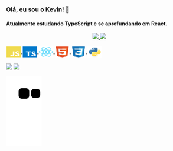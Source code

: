 
### Olá, eu sou o Kevin! 👋
#### Atualmente estudando TypeScript e se aprofundando em React.
<div align="center">
    <a href="https://github.com/alveskevinn">
    <img height="180em" src="https://github-readme-stats.vercel.app/api?username=alveskevinn&show_icons=true&theme=transparent&include_all_commits=true&count_private=true"/>
    <img height="180em" src="https://github-readme-stats.vercel.app/api/top-langs/?username=alveskevinn&layout=compact&langs_count=7&theme=transparent"/>
  </div>
  <div style="display: inline_block"><br>
    <img align="center" alt="Kevin-Js" height="30" width="40" src="https://raw.githubusercontent.com/devicons/devicon/master/icons/javascript/javascript-plain.svg">
    <img align="center" alt="Kevin-Ts" height="30" width="40" src="https://raw.githubusercontent.com/devicons/devicon/master/icons/typescript/typescript-plain.svg">
    <img align="center" alt="Kevin-React" height="30" width="40" src="https://raw.githubusercontent.com/devicons/devicon/master/icons/react/react-original.svg">
    <img align="center" alt="Kevin-HTML" height="30" width="40" src="https://raw.githubusercontent.com/devicons/devicon/master/icons/html5/html5-original.svg">
    <img align="center" alt="Kevin-CSS" height="30" width="40" src="https://raw.githubusercontent.com/devicons/devicon/master/icons/css3/css3-original.svg">
    <img align="center" alt="Kevin-Python" height="30" width="40" src="https://raw.githubusercontent.com/devicons/devicon/master/icons/python/python-original.svg">
      <br>
  </div>   
  <div> 
      <br>
    <a href="https://instagram.com/alveskevinn" target="_blank"><img src="https://img.shields.io/badge/-Instagram-%23E4405F?style=for-the-badge&logo=instagram&logoColor=white" target="_blank"></a>
    <a href="https://www.linkedin.com/in/kevin-pedroso/" target="_blank"><img src="https://img.shields.io/badge/-LinkedIn-%230077B5?style=for-the-badge&logo=linkedin&logoColor=white" target="_blank"></a> 
   
   ![snake gif](https://github.com/alveskevinn/alveskevinn/blob/output/github-contribution-grid-snake.svg)
   
  </div>

